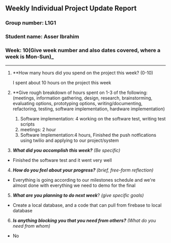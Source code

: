 ## Weekly Individual Project Update Report
### Group number: L1G1
### Student name: Asser Ibrahim
### Week: 10(Give week number and also dates covered, where a week is Mon-Sun)_
___
1. **How many hours did you spend on the project this week? (0-10)

	I spent about 10 hours on the project this week

2. **Give rough breakdown of hours spent on 1-3 of the following:
   (meetings, information gathering, design, research, brainstorming, evaluating options, prototyping options, writing/documenting, refactoring, testing, software implementation, hardware implementation)
   1. Software implementation: 4 working on the software test, writing test scripts 
   2. meetings: 2 hour
   3. Software Implementation:4 hours, Finished the push notfications using twilio and applying to our project/system
3. ***What did you accomplish this week?*** _(Be specific)_
  -  Finished the software test and it went very well 
4. ***How do you feel about your progress?*** _(brief, free-form reflection)_
  - Everything is going according to our milestones schedule and we're almost done with everything we need to demo for the final
5. ***What are you planning to do next week***? _(give specific goals)_
  - Create a local database, and a code that can pull from firebase to local database   
6. ***Is anything blocking you that you need from others?*** _(What do you need from whom)_
  - No
